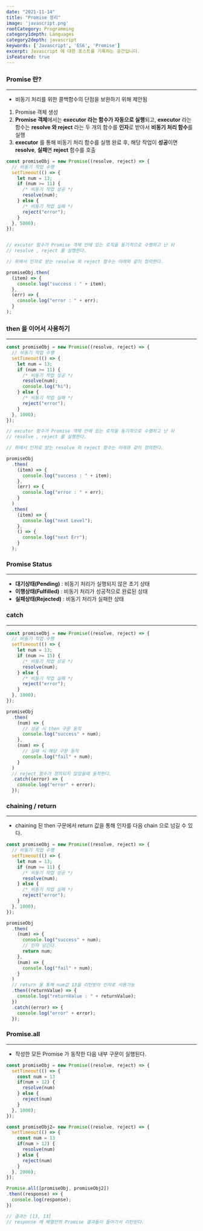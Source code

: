 ```yaml
---
date: "2021-11-14"
title: "Promise 정리"
image: 'javascript.png'
rootCategory: Programming
category1depth: Languages
category2depth: javascript
keywords: ['Javascript', 'ES6', 'Promise']
excerpt: Javascript 에 대한 포스트를 기록하는 공간입니다.
isFeatured: true
---
```




### Promise 란?
---

* 비동기 처리를 위한 콜백함수의 단점을 보완하기 위해 제안됨

1. Promise 객체 생성
2. **Promise 객체**에서는 **executor 라는 함수가 자동으로 실행**되고, **executor** 라는 함수는 **resolve 와 reject** 라는 두 개의 함수를 **인자**로 받아서 **비동기 처리 함수**를 실행
3. **executor** 를 통해 비동기 처리 함수를 실행 완료 후, 해당 작업이 **성공**이면 **resolve**, **실패**면 **reject** 함수를 호출


```js
const promiseObj = new Promise((resolve, reject) => {
  // 비동기 작업 수행
  setTimeout(() => {
    let num = 13;
    if (num >= 11) {
      /* 비동기 작업 성공 */
      resolve(num);
    } else {
      /* 비동기 작업 실패 */
      reject("error");
    }
  }, 5000);
});


// excutor 함수가 Promise 객체 안에 있는 로직을 동기적으로 수행하고 난 뒤
// resolve , reject 를 실행한다.

// 위에서 인자로 받는 resolve 와 reject 함수는 아래와 같이 정의한다.

promiseObj.then(
  (item) => {
    console.log("success : " + item);
  },
  (err) => {
    console.log("error : " + err);
  }
);

```
### then 을 이어서 사용하기
---

```js
const promiseObj = new Promise((resolve, reject) => {
  // 비동기 작업 수행
  setTimeout(() => {
    let num = 13;
    if (num >= 11) {
      /* 비동기 작업 성공 */
      resolve(num);
      console.log("hi");
    } else {
      /* 비동기 작업 실패 */
      reject("error");
    }
  }, 1000);
});

// excutor 함수가 Promise 객체 안에 있는 로직을 동기적으로 수행하고 난 뒤
// resolve , reject 를 실행한다.

// 위에서 인자로 받는 resolve 와 reject 함수는 아래와 같이 정의한다.

promiseObj
  .then(
    (item) => {
      console.log("success : " + item);
    },
    (err) => {
      console.log("error : " + err);
    }
  )
  .then(
    (item) => {
      console.log("next Level");
    },
    () => {
      console.log("next Err");
    }
  );


```

### Promise Status
---

* **대기상태(Pending)** : 비동기 처리가 실행되지 않은 초기 상태
* **이행상태(Fulfilled)** : 비동기 처리가 성공적으로 완료된 상태
* **실패상태(Rejected)** : 비동기 처리가 실패한 상태


### catch
---

```js
const promiseObj = new Promise((resolve, reject) => {
  // 비동기 작업 수행
  setTimeout(() => {
    let num = 13;
    if (num >= 15) {
      /* 비동기 작업 성공 */
      resolve(num);
    } else {
      /* 비동기 작업 실패 */
      reject("error");
    }
  }, 1000);
});

promiseObj
  .then(
    (num) => {
      // 성공 시 then 구문 동작
      console.log("success" + num);
    },
    (num) => {
      // 실패 시 해당 구문 동작
      console.log("fail" + num);
    }
  )
  // reject 함수가 정의되지 않았을때 동작한다.
  .catch((error) => {
    console.log("error" + error);
  });

```

### chaining / return
---

* chaining 된 then 구문에서 return 값을 통해 인자를 다음 chain 으로 넘길 수 있다.

```js
const promiseObj = new Promise((resolve, reject) => {
  // 비동기 작업 수행
  setTimeout(() => {
    let num = 13;
    if (num >= 11) {
      /* 비동기 작업 성공 */
      resolve(num);
    } else {
      /* 비동기 작업 실패 */
      reject("error");
    }
  }, 1000);
});

promiseObj
  .then(
    (num) => {
      console.log("success" + num);
      // 인자 넘긴다.
      return num;
    },
    (num) => {
      console.log("fail" + num);
    }
  )
  // return 을 통해 num값 13을 리턴받아 인자로 사용가능
  .then((returnValue) => {
    console.log("returnValue : " + returnValue);
  })
  .catch((error) => {
    console.log("error" + error);
  });

```

### Promise.all
---

* 작성한 모든 Promise 가 동작한 다음 내부 구문이 실행된다.

```js
const promiseObj = new Promise((resolve, reject) => {
  setTimeout(() => {
    const num = 13
    if(num > 12) {
      resolve(num)
    } else {
      reject(num)
    }
  }, 1000);
});

const promiseObj2= new Promise((resolve, reject) => {
  setTimeout(() => {
    const num = 13
    if(num > 12) {
      resolve(num)
    } else {
      reject(num)
    }
  }, 2000);
});

Promise.all([promiseObj, promiseObj2])
.then((response) => {
  console.log(response);
})

// 결과는 [13, 13]
// response 에 배열안의 Promise 결과들이 들어가서 리턴된다.
```

